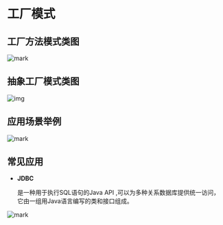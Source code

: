 # 工厂模式

## 工厂方法模式类图

![mark](http://omi0o6pp2.bkt.clouddn.com/blog/180320/JLIH8L3gLJ.png)

## 抽象工厂模式类图

![img](https://img3.mukewang.com/59eadb7d0001ead512800720.jpg)

## 应用场景举例

![mark](http://omi0o6pp2.bkt.clouddn.com/blog/180320/ACL9aD6CJ3.png)

## 常见应用

- **JDBC**

  是一种用于执行SQL语句的Java API ,可以为多种关系数据库提供统一访问，它由一组用Java语言编写的类和接口组成。

![mark](http://omi0o6pp2.bkt.clouddn.com/blog/180320/dlDEa3LG7A.png)

